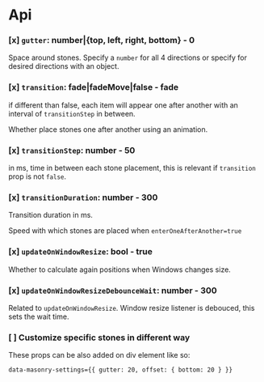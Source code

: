 # Api

###  [x] `gutter`: number|{top, left, right, bottom} - 0

Space around stones. Specify a `number` for all 4 directions or specify for desired directions with an object.

### [x] `transition`: fade|fadeMove|false - fade

if different than false, each item will appear one after another with an interval of `transitionStep` in between.

 Whether place stones one after another using an animation.

### [x] `transitionStep`: number - 50
in ms, time in between each stone placement, this is relevant if `transition` prop is not `false`.

### [x] `transitionDuration`: number - 300

 Transition duration in ms.

 Speed with which stones are placed when `enterOneAfterAnother=true`

### [x] `updateOnWindowResize`: bool - true

 Whether to calculate again positions when Windows changes size.

### [x] `updateOnWindowResizeDebounceWait`: number - 300

Related to `updateOnWindowResize`.
Window resize listener is debouced, this sets the wait time.

### [ ] Customize specific stones in different way

 These props can be also added on div element like so:

`data-masonry-settings={{ gutter: 20, offset: { bottom: 20 } }}`
